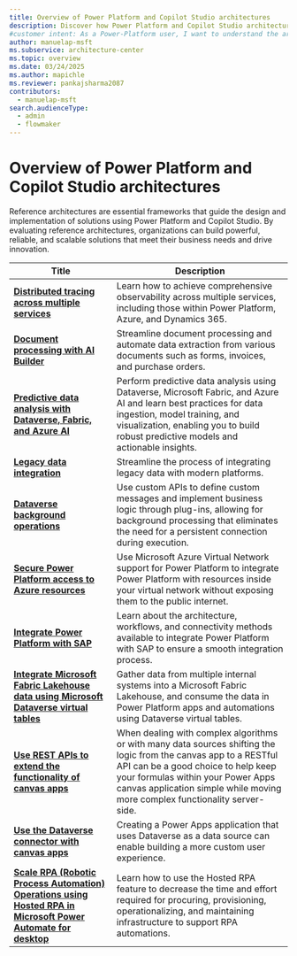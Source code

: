 ```yaml
---
title: Overview of Power Platform and Copilot Studio architectures
description: Discover how Power Platform and Copilot Studio architectures can help you build scalable, reliable solutions tailored to your business needs.
#customer intent: As a Power-Platform user, I want to understand the architectures of Power Platform and Copilot Studio so that I can build scalable and reliable solutions.
author: manuelap-msft
ms.subservice: architecture-center
ms.topic: overview
ms.date: 03/24/2025
ms.author: mapichle
ms.reviewer: pankajsharma2087
contributors: 
  - manuelap-msft
search.audienceType: 
  - admin
  - flowmaker
---
```


# Overview of Power Platform and Copilot Studio architectures

Reference architectures are essential frameworks that guide the design and implementation of solutions using Power Platform and Copilot Studio. By evaluating reference architectures, organizations can build powerful, reliable, and scalable solutions that meet their business needs and drive innovation.

| Title | Description |
| --- | --- |
| **[Distributed tracing across multiple services](distributed-tracing.md)** | Learn how to achieve comprehensive observability across multiple services, including those within Power Platform, Azure, and Dynamics 365. |
| **[Document processing with AI Builder](ai-document-processing.md)** | Streamline document processing and automate data extraction from various documents such as forms, invoices, and purchase orders. |
| **[Predictive data analysis with Dataverse, Fabric, and Azure AI](ai-predictive-data-analysis.md)** | Perform predictive data analysis using Dataverse, Microsoft Fabric, and Azure AI and learn best practices for data ingestion, model training, and visualization, enabling you to build robust predictive models and actionable insights. |
| **[Legacy data integration](../reference-architectures/app-legacy-data-integration.md)** | Streamline the process of integrating legacy data with modern platforms. |
| **[Dataverse background operations](dataverse-background-operations.md)** | Use custom APIs to define custom messages and implement business logic through plug-ins, allowing for background processing that eliminates the need for a persistent connection during execution. |
| **[Secure Power Platform access to Azure resources](secure-access-azure-resources.md)** | Use Microsoft Azure Virtual Network support for Power Platform to integrate Power Platform with resources inside your virtual network without exposing them to the public internet. |
| **[Integrate Power Platform with SAP](arch-pattern-sap.md)** | Learn about the architecture, workflows, and connectivity methods available to integrate Power Platform with SAP to ensure a smooth integration process. |
| **[​Integrate Microsoft Fabric Lakehouse data using Microsoft Dataverse virtual tables](app-integrate-lakehouse.md)** | Gather data from multiple internal systems into a Microsoft Fabric Lakehouse, and consume the data in Power Platform apps and automations using Dataverse virtual tables. |
| **[Use REST APIs to extend the functionality of canvas apps](custom-connector-canvas.md)** | When dealing with complex algorithms or with many data sources shifting the logic from the canvas app to a RESTful API can be a good choice to help keep your formulas within your  Power Apps canvas application simple while moving more complex functionality server-side. |
| **[​Use the Dataverse connector with canvas apps​](dataverse-canvas-app.md)** | Creating a Power Apps application that uses Dataverse as a data source can enable building a more custom user experience. |
| **[​Scale RPA (Robotic Process Automation) Operations using Hosted RPA in Microsoft Power Automate for desktop​](rpa-scale-operations.md)** | Learn how to use the Hosted RPA feature to decrease the time and effort required for procuring, provisioning, operationalizing, and maintaining infrastructure to support RPA automations. |
